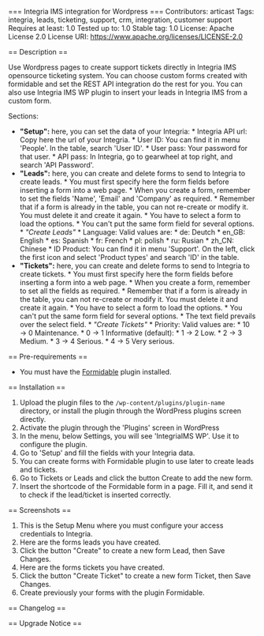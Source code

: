 === Integria IMS integration for Wordpress ===
Contributors: articast 
Tags: integria, leads, ticketing, support, crm, integration, customer support
Requires at least: 1.0
Tested up to: 1.0
Stable tag: 1.0
License: Apache License 2.0
License URI: https://www.apache.org/licenses/LICENSE-2.0

== Description ==

Use Wordpress pages to create support tickets directly in Integria IMS opensource ticketing system. You can choose custom forms created with formidable and set the REST API integration do the rest for you. You can also use Integria IMS WP plugin to insert your leads in Integria IMS from a custom form. 

Sections:

*	__"Setup":__ here, you can set the data of your Integria:
		*	Integria API url: Copy here the url of your Integria.
		*	User ID: You can find it in menu 'People'. In the table, search 'User ID'.
		*	User pass: Your password for that user.
		*	API pass: In  Integria, go to gearwheel at top right, and search 'API Password'.
*	__"Leads":__ here, you can create and delete forms to send to Integria to create leads.
		*	You must first specify here the form fields before inserting a form into a web page.
		*	When you create a form, remember to set the fields 'Name', 'Email' and 'Company' as required.
		*	Remember that if a form is already in the table, you can not re-create or modify it. You must delete it and create it again.
		*	You have to select a form to load the options.
		*	You can't put the same form field for several options.
		*	_"Create Leads"_
			*	Language: Valid values are:
				*	de: Deutch
				*	en_GB: English
				*	es: Spanish
				*	fr: French
				*	pl: polish
				*	ru: Rusian
				*	zh_CN: Chinese
			*	ID Product: You can find it in menu 'Support'. On the left, click the first icon and select 'Product types' and search 'ID' in the table.
*	__"Tickets":__ here, you can create and delete forms to send to Integria to create tickets.
		*	You must first specify here the form fields before inserting a form into a web page.
		*	When you create a form, remember to set all the fields as required.
		*	Remember that if a form is already in the table, you can not re-create or modify it. You must delete it and create it again.
		*	You have to select a form to load the options.
		*	You can't put the same form field for several options.
		*	The text field prevails over the select field.
		*	_"Create Tickets"_
			*	Priority: Valid values are:
				*	10 → 0 Maintenance.
				*	0 → 1 Informative (default):
				*	1 → 2 Low.
				*	2 → 3 Medium.
				*	3 → 4 Serious.
				*	4 → 5 Very serious.

== Pre-requirements ==
*	You must have the [Formidable](https://es.wordpress.org/plugins/formidable/ "Formidable") plugin installed.

== Installation ==
1. Upload the plugin files to the `/wp-content/plugins/plugin-name` directory, or install the plugin through the WordPress plugins screen directly.
2. Activate the plugin through the 'Plugins' screen in WordPress
3. In the menu, below Settings, you will see 'IntegriaIMS WP'. Use it to configure the plugin.
4. Go to 'Setup' and fill the fields with your Integria data.
5. You can create forms with Formidable plugin to use later to create leads and tickets.
6. Go to Tickets or Leads and click the button Create to add the new form.
7. Insert the shortcode of the Formidable form in a page. Fill it, and send it to check if the lead/ticket is inserted correctly.

== Screenshots ==
1. This is the Setup Menu where you must configure your access credentials to Integria.
2. Here are the forms leads you have created.
3. Click the button "Create" to create a new form Lead, then Save Changes.
4. Here are the forms tickets you have created.
5. Click the button "Create Ticket" to create a new form Ticket, then Save Changes.
6. Create previously your forms with the plugin Formidable.


== Changelog ==


== Upgrade Notice ==



